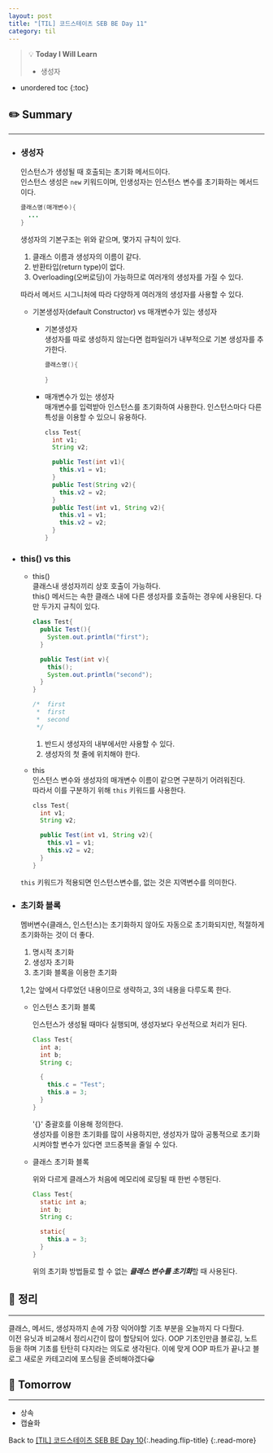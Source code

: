```yaml
---
layout: post
title: "[TIL] 코드스테이츠 SEB BE Day 11"
category: til
---
```

> 💡 **Today I Will Learn**
>
> * 생성자

* unordered toc
{:toc}

## ✏️ Summary
***
* ### 생성자

  인스턴스가 생성될 때 호출되는 초기화 메서드이다.  
  인스턴스 생성은 `new` 키워드이며, 인생성자는 인스턴스 변수를 초기화하는 메서드이다.

  ``` java
  클래스명(매개변수){
    ...
  }
  ```

  생성자의 기본구조는 위와 같으며, 몇가지 규칙이 있다.
  1. 클래스 이름과 생성자의 이름이 같다.
  2. 반환타입(return type)이 없다.
  3. Overloading(오버로딩)이 가능하므로 여러개의 생성자를 가질 수 있다.

  따라서 메서드 시그니처에 따라 다양하게 여러개의 생성자를 사용할 수 있다.

  * 기본생성자(default Constructor) vs 매개변수가 있는 생성자

    * 기본생성자  
      생성자를 따로 생성하지 않는다면 컴파일러가 내부적으로 기본 생성자를 추가한다.
      
      ```java
      클래스명(){
        
      }
      ```

    * 매개변수가 있는 생성자  
    매개변수를 입력받아 인스턴스를 초기화하여 사용한다. 인스턴스마다 다른 특성을 이용할 수 있으니 유용하다.

      ```java
      clss Test{
        int v1;
        String v2;

        public Test(int v1){
          this.v1 = v1;
        }
        public Test(String v2){
          this.v2 = v2;
        }
        public Test(int v1, String v2){
          this.v1 = v1;
          this.v2 = v2;
        }
      }
      ```

* ### this() vs this

  * this()  
    클래스내 생성자끼리 상호 호출이 가능하다.  
    this() 메서드는 속한 클래스 내에 다른 생성자를 호출하는 경우에 사용된다. 다만 두가지 규칙이 있다.

    ```java
    class Test{
      public Test(){
        System.out.println("first");
      }

      public Test(int v){
        this();
        System.out.println("second");
      }
    }

    /*  first
     *  first
     *  second
     */
    ```
    1. 반드시 생성자의 내부에서만 사용할 수 있다.
    2. 생성자의 첫 줄에 위치해야 한다.
    
   * this  
   인스턴스 변수와 생성자의 매개변수 이름이 같으면 구분하기 어려워진다.  
   따라서 이를 구분하기 위해 `this` 키워드를 사용한다.

      ```java
      clss Test{
        int v1;
        String v2;

        public Test(int v1, String v2){
          this.v1 = v1;
          this.v2 = v2;
        }
      }
      ```

    `this` 키워드가 적용되면 인스턴스변수를, 없는 것은 지역변수를 의미한다.

* ### 초기화 블록
  멤버변수(클래스, 인스턴스)는 초기화하지 않아도 자동으로 초기화되지만, 적절하게 초기화하는 것이 더 좋다.

  1. 명시적 초기화
  2. 생성자 초기화
  3. 초기화 블록을 이용한 초기화

  1,2는 앞에서 다루었던 내용이므로 생략하고, 3의 내용을 다루도록 한다.
  
  * 인스턴스 초기화 블록

    인스턴스가 생성될 때마다 실행되며, 생성자보다 우선적으로 처리가 된다.

    ```java
    Class Test{
      int a;
      int b;
      String c;

      {
        this.c = "Test";
        this.a = 3;
      }
    }
    ```

    '{}' 중괄호를 이용해 정의한다.  
    생성자를 이용한 초기화를 많이 사용하지만, 생성자가 많아 공통적으로 초기화시켜야할 변수가 있다면 코드중복을 줄일 수 있다.

  * 클래스 초기화 블록

    위와 다르게 클래스가 처음에 메모리에 로딩될 때 한번 수행된다.

    ```java
    Class Test{
      static int a;
      int b;
      String c;

      static{
        this.a = 3;
      }
    }
    ```

    위의 초기화 방법들로 할 수 없는 ***클래스 변수를 초기화***할 때 사용된다.
    
  

## 📌 정리
***

클래스, 메서드, 생성자까지 손에 가장 익어야할 기초 부분을 오늘까지 다 다뤘다.  
이전 유닛과 비교해서 정리시간이 많이 할당되어 있다. OOP 기초인만큼 블로깅, 노트 등을 하며 기초를 탄탄히 다지라는 의도로 생각된다. 이에 맞게 OOP 파트가 끝나고 블로그 새로운 카테고리에 포스팅을 준비해야겠다😀
 
## 🎯 Tomorrow
***
* 상속
* 캡슐화

Back to [[TIL] 코드스테이츠 SEB BE Day 10](220510-til){:.heading.flip-title}
{:.read-more}